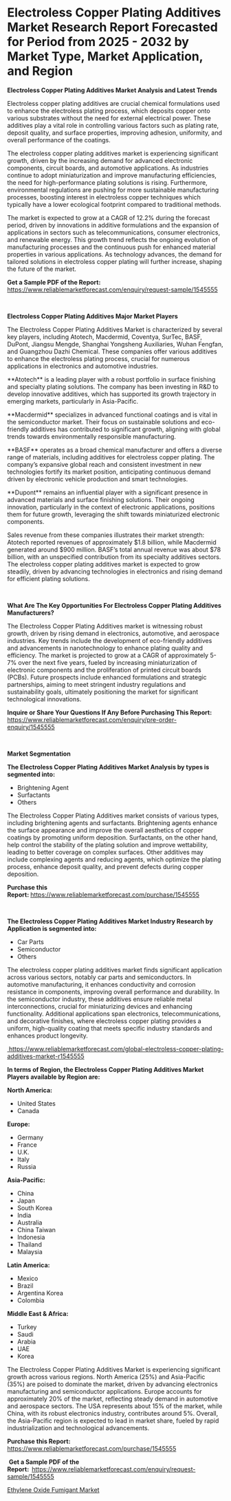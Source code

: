 <p><h1>Electroless Copper Plating Additives Market Research Report Forecasted for Period from 2025 -  2032 by Market Type, Market Application, and Region</h1></p><p><strong>Electroless Copper Plating Additives Market Analysis and Latest Trends</strong></p>
<p><p>Electroless copper plating additives are crucial chemical formulations used to enhance the electroless plating process, which deposits copper onto various substrates without the need for external electrical power. These additives play a vital role in controlling various factors such as plating rate, deposit quality, and surface properties, improving adhesion, uniformity, and overall performance of the coatings. </p><p>The electroless copper plating additives market is experiencing significant growth, driven by the increasing demand for advanced electronic components, circuit boards, and automotive applications. As industries continue to adopt miniaturization and improve manufacturing efficiencies, the need for high-performance plating solutions is rising. Furthermore, environmental regulations are pushing for more sustainable manufacturing processes, boosting interest in electroless copper techniques which typically have a lower ecological footprint compared to traditional methods.</p><p>The market is expected to grow at a CAGR of 12.2% during the forecast period, driven by innovations in additive formulations and the expansion of applications in sectors such as telecommunications, consumer electronics, and renewable energy. This growth trend reflects the ongoing evolution of manufacturing processes and the continuous push for enhanced material properties in various applications. As technology advances, the demand for tailored solutions in electroless copper plating will further increase, shaping the future of the market.</p></p>
<p><strong>Get a Sample PDF of the Report:&nbsp;</strong> <a href="https://www.reliablemarketforecast.com/enquiry/request-sample/1545555?utm_campaign=1929&utm_medium=2&utm_source=Github&utm_content=ia&utm_term=01022025&utm_id=electroless-copper-plating-additives">https://www.reliablemarketforecast.com/enquiry/request-sample/1545555</a></p>
<p>&nbsp;</p>
<p><strong>Electroless Copper Plating Additives Major Market Players</strong></p>
<p><p>The Electroless Copper Plating Additives Market is characterized by several key players, including Atotech, Macdermid, Coventya, SurTec, BASF, DuPont, Jiangsu Mengde, Shanghai Yongsheng Auxiliaries, Wuhan Fengfan, and Guangzhou Dazhi Chemical. These companies offer various additives to enhance the electroless plating process, crucial for numerous applications in electronics and automotive industries.</p><p>**Atotech** is a leading player with a robust portfolio in surface finishing and specialty plating solutions. The company has been investing in R&D to develop innovative additives, which has supported its growth trajectory in emerging markets, particularly in Asia-Pacific.</p><p>**Macdermid** specializes in advanced functional coatings and is vital in the semiconductor market. Their focus on sustainable solutions and eco-friendly additives has contributed to significant growth, aligning with global trends towards environmentally responsible manufacturing.</p><p>**BASF** operates as a broad chemical manufacturer and offers a diverse range of materials, including additives for electroless copper plating. The company’s expansive global reach and consistent investment in new technologies fortify its market position, anticipating continuous demand driven by electronic vehicle production and smart technologies.</p><p>**Dupont** remains an influential player with a significant presence in advanced materials and surface finishing solutions. Their ongoing innovation, particularly in the context of electronic applications, positions them for future growth, leveraging the shift towards miniaturized electronic components.</p><p>Sales revenue from these companies illustrates their market strength: Atotech reported revenues of approximately $1.8 billion, while Macdermid generated around $900 million. BASF’s total annual revenue was about $78 billion, with an unspecified contribution from its specialty additives sectors. The electroless copper plating additives market is expected to grow steadily, driven by advancing technologies in electronics and rising demand for efficient plating solutions.</p></p>
<p>&nbsp;</p>
<p><strong>What Are The Key Opportunities For Electroless Copper Plating Additives Manufacturers?</strong></p>
<p><p>The Electroless Copper Plating Additives market is witnessing robust growth, driven by rising demand in electronics, automotive, and aerospace industries. Key trends include the development of eco-friendly additives and advancements in nanotechnology to enhance plating quality and efficiency. The market is projected to grow at a CAGR of approximately 5-7% over the next five years, fueled by increasing miniaturization of electronic components and the proliferation of printed circuit boards (PCBs). Future prospects include enhanced formulations and strategic partnerships, aiming to meet stringent industry regulations and sustainability goals, ultimately positioning the market for significant technological innovations.</p></p>
<p><strong>Inquire or Share Your Questions If Any Before Purchasing This Report:</strong> <a href="https://www.reliablemarketforecast.com/enquiry/pre-order-enquiry/1545555?utm_campaign=1929&utm_medium=2&utm_source=Github&utm_content=ia&utm_term=01022025&utm_id=electroless-copper-plating-additives">https://www.reliablemarketforecast.com/enquiry/pre-order-enquiry/1545555</a></p>
<p>&nbsp;</p>
<p><strong>Market Segmentation</strong></p>
<p><strong>The Electroless Copper Plating Additives Market Analysis by types is segmented into:</strong></p>
<p><ul><li>Brightening Agent</li><li>Surfactants</li><li>Others</li></ul></p>
<p><p>The Electroless Copper Plating Additives market consists of various types, including brightening agents and surfactants. Brightening agents enhance the surface appearance and improve the overall aesthetics of copper coatings by promoting uniform deposition. Surfactants, on the other hand, help control the stability of the plating solution and improve wettability, leading to better coverage on complex surfaces. Other additives may include complexing agents and reducing agents, which optimize the plating process, enhance deposit quality, and prevent defects during copper deposition.</p></p>
<p><strong>Purchase this Report:&nbsp;</strong><a href="https://www.reliablemarketforecast.com/purchase/1545555?utm_campaign=1929&utm_medium=2&utm_source=Github&utm_content=ia&utm_term=01022025&utm_id=electroless-copper-plating-additives">https://www.reliablemarketforecast.com/purchase/1545555</a></p>
<p>&nbsp;</p>
<p><strong>The Electroless Copper Plating Additives Market Industry Research by Application is segmented into:</strong></p>
<p><ul><li>Car Parts</li><li>Semiconductor</li><li>Others</li></ul></p>
<p><p>The electroless copper plating additives market finds significant application across various sectors, notably car parts and semiconductors. In automotive manufacturing, it enhances conductivity and corrosion resistance in components, improving overall performance and durability. In the semiconductor industry, these additives ensure reliable metal interconnections, crucial for miniaturizing devices and enhancing functionality. Additional applications span electronics, telecommunications, and decorative finishes, where electroless copper plating provides a uniform, high-quality coating that meets specific industry standards and enhances product longevity.</p></p>
<p><a href="https://www.reliablemarketforecast.com/global-electroless-copper-plating-additives-market-r1545555?utm_campaign=1929&utm_medium=2&utm_source=Github&utm_content=ia&utm_term=01022025&utm_id=electroless-copper-plating-additives">&nbsp;https://www.reliablemarketforecast.com/global-electroless-copper-plating-additives-market-r1545555</a></p>
<p><strong>In terms of Region, the Electroless Copper Plating Additives Market Players available by Region are:</strong></p>
<p>
    <p> <strong> North America: </strong>
        <ul>
            <li>United States</li>
            <li>Canada</li>
        </ul>
        </p> 
    <p> <strong> Europe: </strong>
        <ul>
            <li>Germany</li>
            <li>France</li>
            <li>U.K.</li>
            <li>Italy</li>
            <li>Russia</li>
        </ul>
        </p> 
    <p> <strong> Asia-Pacific: </strong>
        <ul>
            <li>China</li>
            <li>Japan</li>
            <li>South Korea</li>
            <li>India</li>
            <li>Australia</li>
            <li>China Taiwan</li>
            <li>Indonesia</li>
            <li>Thailand</li>
            <li>Malaysia</li>
        </ul>
        </p> 
    <p> <strong> Latin America: </strong>
        <ul>
            <li>Mexico</li>
            <li>Brazil</li>
            <li>Argentina Korea</li>
            <li>Colombia</li>
        </ul>
        </p> 
    <p> <strong> Middle East & Africa: </strong>
        <ul>
            <li>Turkey</li>
            <li>Saudi</li>
            <li>Arabia</li>
            <li>UAE</li>
            <li>Korea</li>
        </ul>
    </p>
    </p>
<p><p>The Electroless Copper Plating Additives Market is experiencing significant growth across various regions. North America (25%) and Asia-Pacific (35%) are poised to dominate the market, driven by advancing electronics manufacturing and semiconductor applications. Europe accounts for approximately 20% of the market, reflecting steady demand in automotive and aerospace sectors. The USA represents about 15% of the market, while China, with its robust electronics industry, contributes around 5%. Overall, the Asia-Pacific region is expected to lead in market share, fueled by rapid industrialization and technological advancements.</p></p>
<p><strong>Purchase this Report: </strong><a href="https://www.reliablemarketforecast.com/purchase/1545555?utm_campaign=1929&utm_medium=2&utm_source=Github&utm_content=ia&utm_term=01022025&utm_id=electroless-copper-plating-additives">https://www.reliablemarketforecast.com/purchase/1545555</a></p>
<p>&nbsp;<strong>Get a Sample PDF of the Report:&nbsp;&nbsp;</strong><a href="https://www.reliablemarketforecast.com/enquiry/request-sample/1545555?utm_campaign=1929&utm_medium=2&utm_source=Github&utm_content=ia&utm_term=01022025&utm_id=electroless-copper-plating-additives">https://www.reliablemarketforecast.com/enquiry/request-sample/1545555</a></p>
<p><strong></strong></p>
<p><p><a href="https://github.com/dringals/Market-Research-Report-List-6/blob/main/ethylene-oxide-fumigant-market.md?utm_campaign=1929&utm_medium=2&utm_source=Github&utm_content=ia&utm_term=01022025&utm_id=electroless-copper-plating-additives">Ethylene Oxide Fumigant Market</a></p></p>